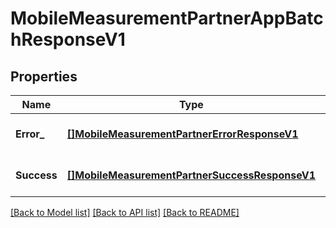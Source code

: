 # MobileMeasurementPartnerAppBatchResponseV1

## Properties
Name | Type | Description | Notes
------------ | ------------- | ------------- | -------------
**Error_** | [**[]MobileMeasurementPartnerErrorResponseV1**](MobileMeasurementPartnerErrorResponseV1.md) |  | [optional] [default to null]
**Success** | [**[]MobileMeasurementPartnerSuccessResponseV1**](MobileMeasurementPartnerSuccessResponseV1.md) |  | [optional] [default to null]

[[Back to Model list]](../README.md#documentation-for-models) [[Back to API list]](../README.md#documentation-for-api-endpoints) [[Back to README]](../README.md)

